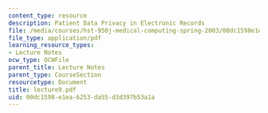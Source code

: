 ```yaml
---
content_type: resource
description: Patient Data Privacy in Electronic Records
file: /media/courses/hst-950j-medical-computing-spring-2003/00dc1598e1ea6253da55d3d397b53a1a_lecture9.pdf
file_type: application/pdf
learning_resource_types:
- Lecture Notes
ocw_type: OCWFile
parent_title: Lecture Notes
parent_type: CourseSection
resourcetype: Document
title: lecture9.pdf
uid: 00dc1598-e1ea-6253-da55-d3d397b53a1a
---
```

